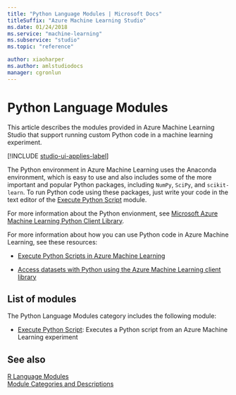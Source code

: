 ```yaml
---
title: "Python Language Modules | Microsoft Docs"
titleSuffix: "Azure Machine Learning Studio"
ms.date: 01/24/2018
ms.service: "machine-learning"
ms.subservice: "studio"
ms.topic: "reference"

author: xiaoharper
ms.author: amlstudiodocs
manager: cgronlun
---
```

# Python Language Modules

This article describes the modules provided in Azure Machine Learning Studio that support running custom Python code in a machine learning experiment.

[!INCLUDE [studio-ui-applies-label](../includes/studio-ui-applies-label.md)]

The Python environment in Azure Machine Learning uses the Anaconda environment, which is easy to use and also includes some of the more important and popular Python packages, including `NumPy`, `SciPy`, and `scikit-learn`. To run Python code using these packages, just write your code in the text editor of the [Execute Python Script](execute-python-script.md) module. 


For more information about the Python envionment, see [Microsoft Azure Machine Learning Python Client Library](https://pypi.python.org/pypi/azureml/0.1.1).  

For more information about how you can use Python code in Azure Machine Learning, see these resources:

- [Execute Python Scripts in Azure Machine Learning](https://docs.microsoft.com/azure/machine-learning/machine-learning-execute-python-scripts)

- [Access datasets with Python using the Azure Machine Learning client library](https://docs.microsoft.com/azure/machine-learning/machine-learning-python-data-access)

## List of modules

The Python Language Modules category includes the following module:
+ [Execute Python Script](execute-python-script.md): Executes a Python script from an Azure Machine Learning experiment

## See also

 [R Language Modules](r-language-modules.md)   
 [Module Categories and Descriptions](machine-learning-module-descriptions.md)
